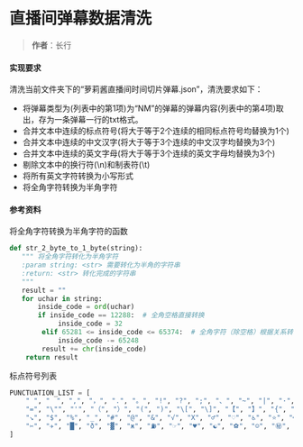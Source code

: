 # 直播间弹幕数据清洗
> **作者**：长行

#### 实现要求
清洗当前文件夹下的“萝莉酱直播间时间切片弹幕.json”，清洗要求如下：
 * 将弹幕类型为(列表中的第1项)为“NM”的弹幕的弹幕内容(列表中的第4项)取出，存为一条弹幕一行的txt格式。
 * 合并文本中连续的标点符号(将大于等于2个连续的相同标点符号均替换为1个)
 * 合并文本中连续的中文汉字(将大于等于3个连续的中文汉字均替换为3个)
 * 合并文本中连续的英文字母(将大于等于3个连续的英文字母均替换为3个)
 * 剔除文本中的换行符(\n)和制表符(\t)
 * 将所有英文字符转换为小写形式
 * 将全角字符转换为半角字符

#### 参考资料
将全角字符转换为半角字符的函数
```python
def str_2_byte_to_1_byte(string):
   """ 将全角字符转化为半角字符
   :param string: <str> 需要转化为半角的字符串
   :return: <str> 转化完成的字符串
   """
   result = ""
   for uchar in string:
       inside_code = ord(uchar)
       if inside_code == 12288:  # 全角空格直接转换
            inside_code = 32
        elif 65281 <= inside_code <= 65374:  # 全角字符（除空格）根据关系转化
            inside_code -= 65248
        result += chr(inside_code)
    return result
```
标点符号列表
```python
PUNCTUATION_LIST = [
    " ", "　", ",", "，", ".", "。", "!", "?", ";", "、", "~", "|", "·", ":", "+", "\-", "—", "*", "/", "／", "\\", "%",
    "=", "\"", "'", "（", "）", "(", ")", "\[", "\]", "【", "】", "{", "}", "《", "》", "→", "←", "↑", "↓", "↖", "↗", "↙",
    "↘", "$", "%", "_", "#", "@", "&", "√", "X", "♂", "♡", "♿", "⭐", "❤", "■", "⭕",
    "✂", "✈", "█", "ð", "▓", "ж", "⛽", "☞", "♥", "☯", "⚽", "☺", "㊙", "✨", "＊", "✌", "⚡", "⛷", "✊", "☔", "✌", "░"
]
```
